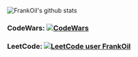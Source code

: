 ![FrankOil's github stats](https://github-readme-stats.vercel.app/api?username=frankoil&count_private=true&show_icons=true&theme=dark)

### CodeWars: [![CodeWars](https://www.codewars.com/users/FrankOil/badges/small)](https://www.codewars.com/users/FrankOil)

### LeetCode: [![LeetCode user FrankOil](https://img.shields.io/badge/dynamic/json?style=for-the-badge&labelColor=black&color=%23ffa116&label=Solved&query=solvedOverTotal&url=https%3A%2F%2Fleetcode-badge.vercel.app%2Fapi%2Fusers%2FFrankOil&logo=leetcode&logoColor=yellow)](https://leetcode.com/FrankOil/)
